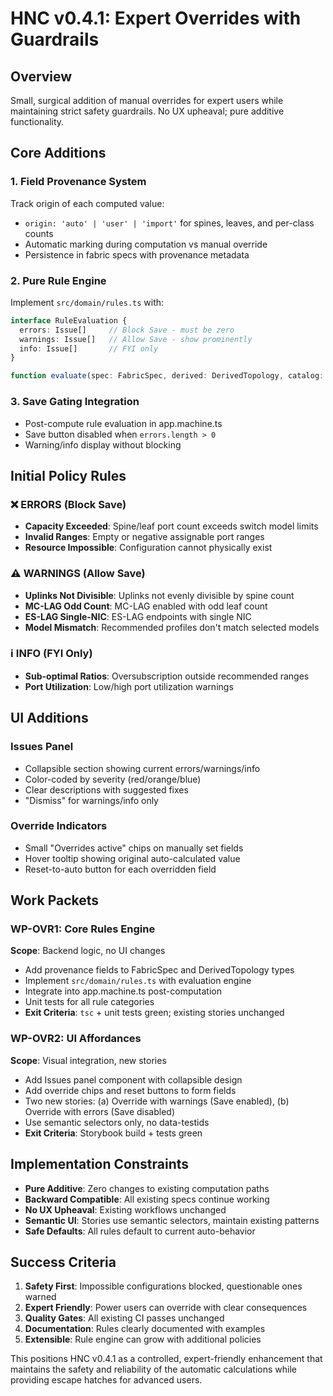 # HNC v0.4.1: Expert Overrides with Guardrails

## Overview
Small, surgical addition of manual overrides for expert users while maintaining strict safety guardrails. No UX upheaval; pure additive functionality.

## Core Additions

### 1. Field Provenance System
Track origin of each computed value:
- `origin: 'auto' | 'user' | 'import'` for spines, leaves, and per-class counts
- Automatic marking during computation vs manual override
- Persistence in fabric specs with provenance metadata

### 2. Pure Rule Engine
Implement `src/domain/rules.ts` with:
```typescript
interface RuleEvaluation {
  errors: Issue[]     // Block Save - must be zero
  warnings: Issue[]   // Allow Save - show prominently
  info: Issue[]       // FYI only
}

function evaluate(spec: FabricSpec, derived: DerivedTopology, catalog: SwitchCatalog): RuleEvaluation
```

### 3. Save Gating Integration
- Post-compute rule evaluation in app.machine.ts
- Save button disabled when `errors.length > 0`
- Warning/info display without blocking

## Initial Policy Rules

### ❌ ERRORS (Block Save)
- **Capacity Exceeded**: Spine/leaf port count exceeds switch model limits
- **Invalid Ranges**: Empty or negative assignable port ranges
- **Resource Impossible**: Configuration cannot physically exist

### ⚠️ WARNINGS (Allow Save)
- **Uplinks Not Divisible**: Uplinks not evenly divisible by spine count
- **MC-LAG Odd Count**: MC-LAG enabled with odd leaf count
- **ES-LAG Single-NIC**: ES-LAG endpoints with single NIC
- **Model Mismatch**: Recommended profiles don't match selected models

### ℹ️ INFO (FYI Only)
- **Sub-optimal Ratios**: Oversubscription outside recommended ranges
- **Port Utilization**: Low/high port utilization warnings

## UI Additions

### Issues Panel
- Collapsible section showing current errors/warnings/info
- Color-coded by severity (red/orange/blue)
- Clear descriptions with suggested fixes
- "Dismiss" for warnings/info only

### Override Indicators
- Small "Overrides active" chips on manually set fields
- Hover tooltip showing original auto-calculated value
- Reset-to-auto button for each overridden field

## Work Packets

### WP-OVR1: Core Rules Engine
**Scope**: Backend logic, no UI changes
- Add provenance fields to FabricSpec and DerivedTopology types
- Implement `src/domain/rules.ts` with evaluation engine
- Integrate into app.machine.ts post-computation
- Unit tests for all rule categories
- **Exit Criteria**: `tsc` + unit tests green; existing stories unchanged

### WP-OVR2: UI Affordances  
**Scope**: Visual integration, new stories
- Add Issues panel component with collapsible design
- Add override chips and reset buttons to form fields
- Two new stories: (a) Override with warnings (Save enabled), (b) Override with errors (Save disabled)
- Use semantic selectors only, no data-testids
- **Exit Criteria**: Storybook build + tests green

## Implementation Constraints

- **Pure Additive**: Zero changes to existing computation paths
- **Backward Compatible**: All existing specs continue working
- **No UX Upheaval**: Existing workflows unchanged
- **Semantic UI**: Stories use semantic selectors, maintain existing patterns
- **Safe Defaults**: All rules default to current auto-behavior

## Success Criteria

1. **Safety First**: Impossible configurations blocked, questionable ones warned
2. **Expert Friendly**: Power users can override with clear consequences  
3. **Quality Gates**: All existing CI passes unchanged
4. **Documentation**: Rules clearly documented with examples
5. **Extensible**: Rule engine can grow with additional policies

This positions HNC v0.4.1 as a controlled, expert-friendly enhancement that maintains the safety and reliability of the automatic calculations while providing escape hatches for advanced users.